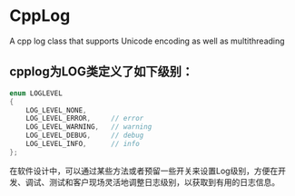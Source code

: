 # CppLog
A cpp log class that supports Unicode encoding as well as multithreading
## cpplog为LOG类定义了如下级别：

```cpp
enum LOGLEVEL
{
	LOG_LEVEL_NONE,
	LOG_LEVEL_ERROR,     // error
	LOG_LEVEL_WARNING,   // warning
	LOG_LEVEL_DEBUG,     // debug
	LOG_LEVEL_INFO,      // info	
};
```

在软件设计中，可以通过某些方法或者预留一些开关来设置Log级别，方便在开发、调试、测试和客户现场灵活地调整日志级别，以获取到有用的日志信息。
